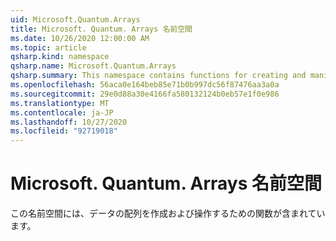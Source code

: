 ```yaml
---
uid: Microsoft.Quantum.Arrays
title: Microsoft. Quantum. Arrays 名前空間
ms.date: 10/26/2020 12:00:00 AM
ms.topic: article
qsharp.kind: namespace
qsharp.name: Microsoft.Quantum.Arrays
qsharp.summary: This namespace contains functions for creating and manipulating arrays of data.
ms.openlocfilehash: 56aca0e164beb85e71b0b997dc56f87476aa3a0a
ms.sourcegitcommit: 29e0d88a30e4166fa580132124b0eb57e1f0e986
ms.translationtype: MT
ms.contentlocale: ja-JP
ms.lasthandoff: 10/27/2020
ms.locfileid: "92719018"
---
```

# <a name="microsoftquantumarrays-namespace"></a>Microsoft. Quantum. Arrays 名前空間

この名前空間には、データの配列を作成および操作するための関数が含まれています。

